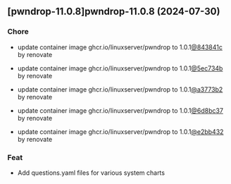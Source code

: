 

## [pwndrop-11.0.8]pwndrop-11.0.8 (2024-07-30)

### Chore



- update container image ghcr.io/linuxserver/pwndrop to 1.0.1[@843841c](https://github.com/843841c) by renovate

- update container image ghcr.io/linuxserver/pwndrop to 1.0.1[@5ec734b](https://github.com/5ec734b) by renovate

- update container image ghcr.io/linuxserver/pwndrop to 1.0.1[@a3773b2](https://github.com/a3773b2) by renovate

- update container image ghcr.io/linuxserver/pwndrop to 1.0.1[@6d8bc37](https://github.com/6d8bc37) by renovate

- update container image ghcr.io/linuxserver/pwndrop to 1.0.1[@e2bb432](https://github.com/e2bb432) by renovate

### Feat



- Add questions.yaml files for various system charts